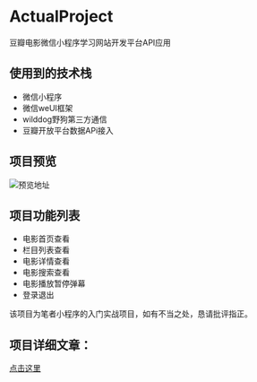 # ActualProject
豆瓣电影微信小程序学习网站开发平台API应用

##  使用到的技术栈
- 微信小程序
- 微信weUI框架
- wilddog野狗第三方通信
- 豆瓣开放平台数据APi接入

## 项目预览
![预览地址](http://upload-images.jianshu.io/upload_images/6825285-0a5ad1b8745c0c63.gif?imageMogr2/auto-orient/strip)

## 项目功能列表
- 电影首页查看
- 栏目列表查看
- 电影详情查看
- 电影搜索查看
- 电影播放暂停弹幕
- 登录退出

该项目为笔者小程序的入门实战项目，如有不当之处，恳请批评指正。

## 项目详细文章：
[点击这里](http://www.jianshu.com/p/a62479db2266)
